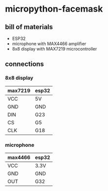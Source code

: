 # micropython-facemask

## bill of materials

* ESP32
* microphone with MAX4466 amplifier
* 8x8 display with MAX7219 microcontroller

## connections

### 8x8 display

| max7219 | esp32 |
|---------|-------|
| VCC     | 5V    |
| GND     | GND   |
| DIN     | G23   |
| CS      | G5    |
| CLK     | G18   |

### microphone

| max4466 | esp32 |
|---------|-------|
| VCC     | 3.3V  |
| GND     | GND   |
| OUT     | G32   |
